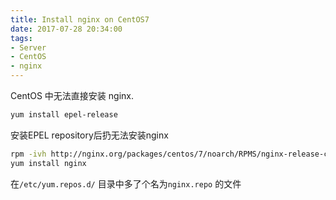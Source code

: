 ```yaml
---
title: Install nginx on CentOS7
date: 2017-07-28 20:34:00
tags:
- Server
- CentOS
- nginx
---
```


CentOS 中无法直接安装 nginx.

```bash
yum install epel-release
```

安装EPEL repository后扔无法安装nginx

```bash
rpm -ivh http://nginx.org/packages/centos/7/noarch/RPMS/nginx-release-centos-7-0.el7.ngx.noarch.rpm
yum install nginx
```

在`/etc/yum.repos.d/` 目录中多了个名为`nginx.repo` 的文件